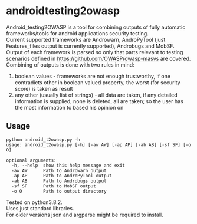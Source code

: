 # androidtesting2owasp
Android_testing2OWASP is a tool for combining outputs of fully automatic frameworks/tools for android applications security testing.   
Current supported frameworks are Androwarn, AndroPyTool (just Features_files output is currently supported), Androbugs and MobSF.    
Output of each framework is parsed so only that parts relevant to testing scenarios defined in https://github.com/OWASP/owasp-masvs are covered.   
Combining of outputs is done with two rules in mind:  
1. boolean values - frameworks are not enough trustworthy, if one contradicts other in boolean valued property, the worst (for security score) is taken as result
2. any other (usually list of strings) - all data are taken, if any detailed information is supplied, none is deleted, all are taken; so the user has the most information to based his opinion on  

## Usage
```
python android_t2owasp.py -h
usage: android_t2owasp.py [-h] [-aw AW] [-ap AP] [-ab AB] [-sf SF] [-o O]

optional arguments:
  -h, --help  show this help message and exit
  -aw AW      Path to Androwarn output
  -ap AP      Path to AndroPyTool output
  -ab AB      Path to Androbugs output
  -sf SF      Path to MobSF output
  -o O        Path to output directory
 ```
  
Tested on python3.8.2.  
Uses just standard libraries.  
For older versions json and argparse might be required to install.  
